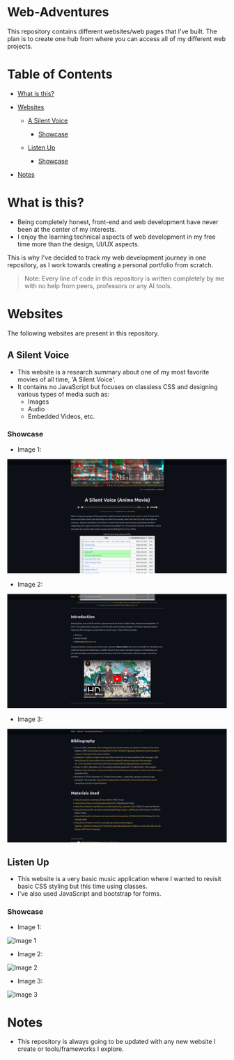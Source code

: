 
# Web-Adventures
This repository contains different websites/web pages that I've built. The plan is to create one hub from where you can access all of my different web projects.

# Table of Contents

- [What is this?](https://github.com/KaosElegent/web-adventures/tree/main#what-is-this)

- [Websites](https://github.com/KaosElegent/web-adventures/tree/main#websites)

  - [A Silent Voice](https://github.com/KaosElegent/web-adventures/tree/main#a-silent-voice)
    - [Showcase](https://github.com/KaosElegent/web-adventures/tree/main#)
  
  - [Listen Up](https://github.com/KaosElegent/web-adventures/tree/main#listen-up)
    - [Showcase](https://github.com/KaosElegent/web-adventures/tree/main#)

- [Notes](https://github.com/KaosElegent/web-adventures/tree/main#notes)

# What is this?

- Being completely honest, front-end and web development have never been at the center of my interests.
- I enjoy the learning technical aspects of web development in my free time more than the design, UI/UX aspects.

This is why I've decided to track my web development journey in one repository, as I work towards creating a personal portfolio from scratch.

> Note:
> Every line of code in this repository is written completely by me with no help from peers, professors or any AI tools.


# Websites
The following websites are present in this repository.

## A Silent Voice
- This website is a research summary about one of my most favorite movies of all time, 'A Silent Voice'.
- It contains no JavaScript but focuses on classless CSS and designing various types of media such as:
  - Images
  - Audio
  - Embedded Videos, etc.
  
### Showcase
- Image 1:

![Image 1](https://github.com/KaosElegent/web-adventures/blob/main/a-silent-voice/showcase/asv1.png?raw=true)

- Image 2:

![Image 2](https://github.com/KaosElegent/web-adventures/blob/main/a-silent-voice/showcase/asv2.png?raw=true)

- Image 3:

![Image 3](https://github.com/KaosElegent/web-adventures/blob/main/a-silent-voice/showcase/asv3.png?raw=true)

## Listen Up
- This website is a very basic music application where I wanted to revisit basic CSS styling but this time using classes.
- I've also used JavaScript and bootstrap for forms.

### Showcase
- Image 1:

![Image 1](https://github.com/KaosElegent/web-adventures/blob/main/music-app/showcase/lu1.png?raw=true)

- Image 2:

![Image 2](https://github.com/KaosElegent/web-adventures/blob/main/music-app/showcase/lu2.png?raw=true)

- Image 3:

![Image 3](https://github.com/KaosElegent/web-adventures/blob/main/music-app/showcase/lu3.png?raw=true)


# Notes
- This repository is always going to be updated with any new website I create or tools/frameworks I explore.
